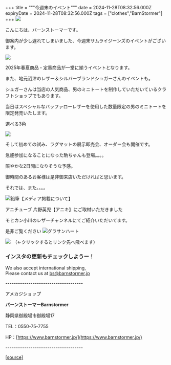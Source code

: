 +++
title = """今週末のイベント"""
date = 2024-11-28T08:32:56.000Z
expiryDate = 2024-11-28T08:32:56.000Z
tags = ["clothes","BarnStormer"]
+++
[![](https://stat.ameba.jp/user_images/20231023/16/barnstormer-go/b2/03/p/o0420015015354743273.png)](https://ameblo.jp/barnstormer-go/entry-12825670498.html)

こんにちは、バーンストーマーです。

御案内が少し遅れてしまいました、今週末サムライジーンズのイベントがございます。

[![](https://stat.ameba.jp/user_images/20241128/17/barnstormer-go/2d/96/p/o0410017015515296242.png)](https://stat.ameba.jp/user_images/20241128/17/barnstormer-go/2d/96/p/o0410017015515296242.png)

2025年春夏商品・定番商品が一堂に揃うイベントとなります。

また、地元沼津のレザー＆シルバーブランドシュガーさんのイベントも。

シュガーさんは当店の人気商品、男のミニトートを制作していただいているクラフトショップでもあります。

当日はスペシャルなバッファローレザーを使用した数量限定の男のミニトートを限定発売いたします。

選べる3色

[![](https://stat.ameba.jp/user_images/20241115/11/barnstormer-go/38/ee/j/o0466070015510190990.jpg)](https://stat.ameba.jp/user_images/20241115/11/barnstormer-go/38/ee/j/o0466070015510190990.jpg)

そして初めての試み、ラグマットの展示即売会、オーダー会も開催です。

急遽参加になることになった駒ちゃんも登場。。。。

賑やかな2日間になりそうな予感。

御時間のあるお客様は是非御来店いただければと思います。

それでは、また。。。。

![鉛筆](https://stat100.ameba.jp/blog/ucs/img/char/char3/519.png)【メディア掲載について】

アニチューブ 片野英児【アニキ】にご取材いただきました

モヒカン小川のレザーチャンネルにてご紹介いただいてます。

是非ご覧ください ![グラサンハート](https://stat100.ameba.jp/blog/ucs/img/char/char3/148.png)

[![](https://stat.ameba.jp/user_images/20230412/16/barnstormer-go/6a/23/p/o0108010815269242493.png)](https://www.instagram.com/barnstormer_daily/)　（←クリックするとリンク先へ飛べます）

### インスタの更新もチェックしようー！

We also accept international shipping,  
Please contact us at bs@barnstormer.jp

**\-------------------------------------**

アメカジショップ

**バーンストーマーBarnstormer**

静岡県御殿場市御殿場17

TEL：0550-75-7755

HP：[https://www.barnstormer.jp/](https://www.barnstormer.jp/)

**\-------------------------------------**

[[source]](https://ameblo.jp/barnstormer-go/entry-12876663640.html)
